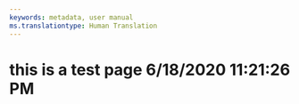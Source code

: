 ```yaml
---
keywords: metadata, user manual
ms.translationtype: Human Translation
---
```

# this is a test page 6/18/2020 11:21:26 PM